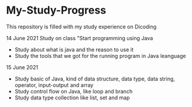 # My-Study-Progress
This repository is filled with my study experience on Dicoding

14 June 2021
Study on class "Start programming using Java
* Study about what is  java and the reason to use it
* Study the tools that we got for the running program in Java leanguage

15 June 2021
* Study basic of Java, kind of data structure, data type, data string, operator, input-output and array
* Study control flow on Java, like loop and branch
* Study data type collection like list, set and map
